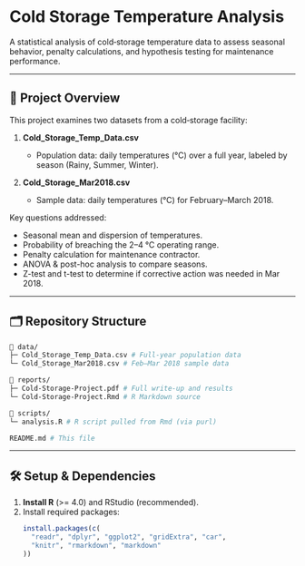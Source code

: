 # Cold Storage Temperature Analysis

A statistical analysis of cold‐storage temperature data to assess seasonal behavior, penalty calculations, and hypothesis testing for maintenance performance.

---

## 📄 Project Overview

This project examines two datasets from a cold‐storage facility:

1. **Cold_Storage_Temp_Data.csv**  
   - Population data: daily temperatures (°C) over a full year, labeled by season (Rainy, Summer, Winter).

2. **Cold_Storage_Mar2018.csv**  
   - Sample data: daily temperatures (°C) for February–March 2018.

Key questions addressed:
- Seasonal mean and dispersion of temperatures.
- Probability of breaching the 2–4 °C operating range.
- Penalty calculation for maintenance contractor.
- ANOVA & post-hoc analysis to compare seasons.
- Z-test and t-test to determine if corrective action was needed in Mar 2018.

---

## 🗂️ Repository Structure
```bash
📁 data/
├─ Cold_Storage_Temp_Data.csv # Full-year population data
└─ Cold_Storage_Mar2018.csv # Feb–Mar 2018 sample data

📁 reports/
├─ Cold-Storage-Project.pdf # Full write-up and results
└─ Cold-Storage-Project.Rmd # R Markdown source

📁 scripts/
└─ analysis.R # R script pulled from Rmd (via purl)

README.md # This file
```
---

## 🛠️ Setup & Dependencies

1. **Install R** (>= 4.0) and RStudio (recommended).  
2. Install required packages:
   ```r
   install.packages(c(
     "readr", "dplyr", "ggplot2", "gridExtra", "car",
     "knitr", "rmarkdown", "markdown"
   ))


